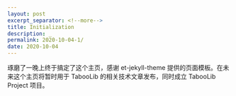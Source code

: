 ```yaml
---
layout: post
excerpt_separator: <!--more-->
title: Initialization
description: _
permalink: 2020-10-04-1/
date: 2020-10-04
---
```


琢磨了一晚上终于搞定了这个主页，感谢 et-jekyll-theme 提供的页面模板。在未来这个主页将暂时用于 TabooLib 的相关技术文章发布，同时成立 TabooLib Project 项目。
